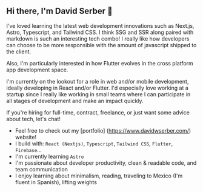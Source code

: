 ## Hi there, I'm David Serber 👋
I've loved learning the latest web development innovations such as Next.js, Astro, Typescript, and Tailwind CSS. I think SSG and SSR along paired with markdown is such an interesting tech combo! I really like how developers can choose to be more responsible with the amount of javascript shipped to the client. 

Also, I'm particularly interested in how Flutter evolves in the cross platform app development space. 

I'm currently on the lookout for a role in web and/or mobile development, ideally developing in React and/or Flutter. I'd especially love working at a startup since I really like working in small teams where I can participate in all stages of development and make an impact quickly. 

If you're hiring for full-time, contract, freelance, or just want some advice about tech, let's chat!

- Feel free to check out my [portfolio] (https://www.davidwserber.com/) website!
- I build with: `React (Nextjs)`, `Typescript`, `Tailwind CSS`, `Flutter`, `Firebase`...
- I'm currently learning `Astro`
- I'm passionate about developer productivity, clean & readable code, and team communication
- I enjoy learning about minimalism, reading, traveling to Mexico (I'm fluent in Spanish), lifting weights
  
<!--
**dserber/dserber** is a ✨ _special_ ✨ repository because its `README.md` (this file) appears on your GitHub profile.

Here are some ideas to get you started:

- 🔭 I’m currently working on ...
- 🌱 I’m currently learning ...
- 👯 I’m looking to collaborate on ...
- 🤔 I’m looking for help with ...
- 💬 Ask me about ...
- 📫 How to reach me: ...
- 😄 Pronouns: ...
- ⚡ Fun fact: ...
-->
